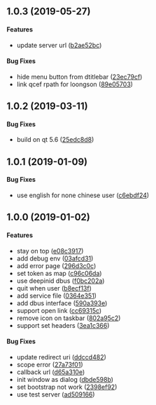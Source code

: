 <a name="1.0.3"></a>
## 1.0.3 (2019-05-27)


#### Features

*   update server url ([b2ae52bc](b2ae52bc))

#### Bug Fixes

*   hide menu button from dtitlebar ([23ec79cf](23ec79cf))
*   link qcef rpath for loongson ([89e05703](89e05703))



<a name="1.0.2"></a>
## 1.0.2 (2019-03-11)


#### Bug Fixes

*   build on qt 5.6 ([25edc8d8](25edc8d8))



<a name="1.0.1"></a>
## 1.0.1 (2019-01-09)


#### Bug Fixes

*   use english for none chinese user ([c6ebdf24](c6ebdf24))



<a name="1.0.0"></a>
## 1.0.0 (2019-01-02)


#### Features

*   stay on top ([e08c3917](e08c3917))
*   add debug env ([03afcd31](03afcd31))
*   add error page ([296d3c0c](296d3c0c))
*   set token as map ([c96c06da](c96c06da))
*   use deepinid dbus ([f0bc202a](f0bc202a))
*   quit when user ([b8ecf13f](b8ecf13f))
*   add service file ([0364e351](0364e351))
*   add dbus interface ([590a393e](590a393e))
*   support open link ([cc69315c](cc69315c))
*   remove icon on taskbar ([802a95c2](802a95c2))
*   support set headers ([3ea1c366](3ea1c366))

#### Bug Fixes

*   update redirect uri ([ddccd482](ddccd482))
*   scope error ([27a73f01](27a73f01))
*   callback url ([d65a310e](d65a310e))
*   init window as dialog ([dbde598b](dbde598b))
*   set bootstrap not work ([2398ef92](2398ef92))
*   use test server ([ad509166](ad509166))



